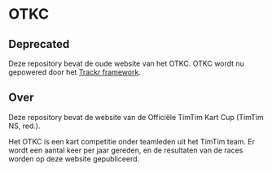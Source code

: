 # OTKC

## Deprecated
Deze repository bevat de oude website van het OTKC. OTKC wordt nu gepowered door het [Trackr framework](http://trackrapp.net).

## Over

Deze repository bevat de website van de Officiële TimTim Kart Cup (TimTim NS, red.).

Het OTKC is een kart competitie onder teamleden uit het TimTim team. Er wordt een aantal keer per jaar gereden, en de resultaten van de races worden op deze website gepubliceerd.
